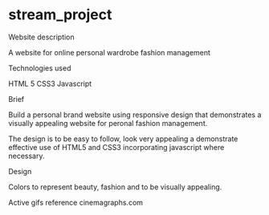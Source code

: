 # stream_project

Website description

A website for online personal wardrobe fashion management 


Technologies used

HTML 5
CSS3
Javascript

Brief

Build a personal brand website using responsive design that demonstrates a visually appealing website for peronal fashion management. 

The design is to be easy to follow, look very appealing a demonstrate effective use of HTML5 and CSS3 incorporating javascript where necessary.


Design

Colors to represent beauty, fashion and to be visually appealing.


Active gifs reference
cinemagraphs.com


